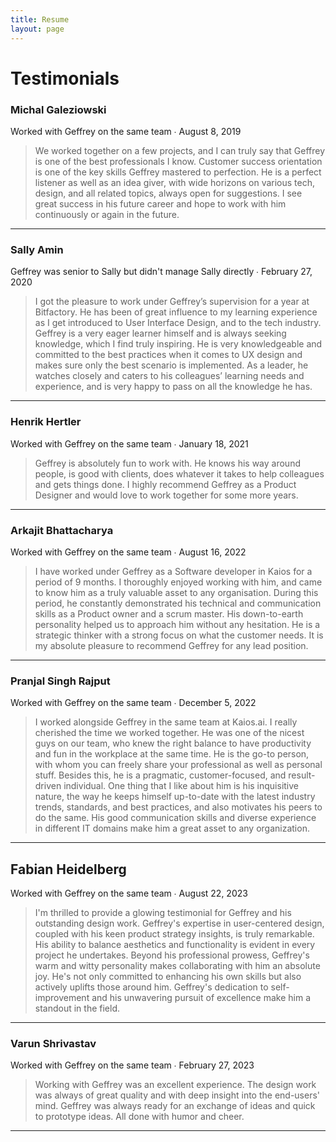 ```yaml
---
title: Resume
layout: page 
---
```


# Testimonials

### Michal Galeziowski
Worked with Geffrey on the same team ∙ August 8, 2019

> We worked together on a few projects, and I can truly say that Geffrey is one of the best professionals I know. Customer success orientation is one of the key skills Geffrey mastered to perfection. He is a perfect listener as well as an idea giver, with wide horizons on various tech, design, and all related topics, always open for suggestions. I see great success in his future career and hope to work with him continuously or again in the future.
***

### Sally Amin
Geffrey was senior to Sally but didn't manage Sally directly ∙ February 27, 2020

> I got the pleasure to work under Geffrey’s supervision for a year at Bitfactory. He has been of great influence to my learning experience as I get introduced to User Interface Design, and to the tech industry. Geffrey is a very eager learner himself and is always seeking knowledge, which I find truly inspiring. He is very knowledgeable and committed to the best practices when it comes to UX design and makes sure only the best scenario is implemented. As a leader, he watches closely and caters to his colleagues’ learning needs and experience, and is very happy to pass on all the knowledge he has.
***

### Henrik Hertler
Worked with Geffrey on the same team ∙ January 18, 2021

> Geffrey is absolutely fun to work with. He knows his way around people, is good with clients, does whatever it takes to help colleagues and gets things done. I highly recommend Geffrey as a Product Designer and would love to work together for some more years.
***

### Arkajit Bhattacharya
Worked with Geffrey on the same team ∙ August 16, 2022

> I have worked under Geffrey as a Software developer in Kaios for a period of 9 months. I thoroughly enjoyed working with him, and came to know him as a truly valuable asset to any organisation. During this period, he constantly demonstrated his technical and communication skills as a Product owner and a scrum master. His down-to-earth personality helped us to approach him without any hesitation. He is a strategic thinker with a strong focus on what the customer needs. It is my absolute pleasure to recommend Geffrey for any lead position.
***

### Pranjal Singh Rajput
Worked with Geffrey on the same team ∙ December 5, 2022

> I worked alongside Geffrey in the same team at Kaios.ai. I really cherished the time we worked together. He was one of the nicest guys on our team, who knew the right balance to have productivity and fun in the workplace at the same time. He is the go-to person, with whom you can freely share your professional as well as personal stuff. Besides this, he is a pragmatic, customer-focused, and result-driven individual. One thing that I like about him is his inquisitive nature, the way he keeps himself up-to-date with the latest industry trends, standards, and best practices, and also motivates his peers to do the same. His good communication skills and diverse experience in different IT domains make him a great asset to any organization.
***

## Fabian Heidelberg
Worked with Geffrey on the same team ∙ August 22, 2023

> I'm thrilled to provide a glowing testimonial for Geffrey and his outstanding design work. Geffrey's expertise in user-centered design, coupled with his keen product strategy insights, is truly remarkable. His ability to balance aesthetics and functionality is evident in every project he undertakes. Beyond his professional prowess, Geffrey's warm and witty personality makes collaborating with him an absolute joy. He's not only committed to enhancing his own skills but also actively uplifts those around him. Geffrey's dedication to self-improvement and his unwavering pursuit of excellence make him a standout in the field.
***

### Varun Shrivastav
Worked with Geffrey on the same team ∙ February 27, 2023

> Working with Geffrey was an excellent experience. The design work was always of great quality and with deep insight into the end-users' mind. Geffrey was always ready for an exchange of ideas and quick to prototype ideas. All done with humor and cheer.
***
